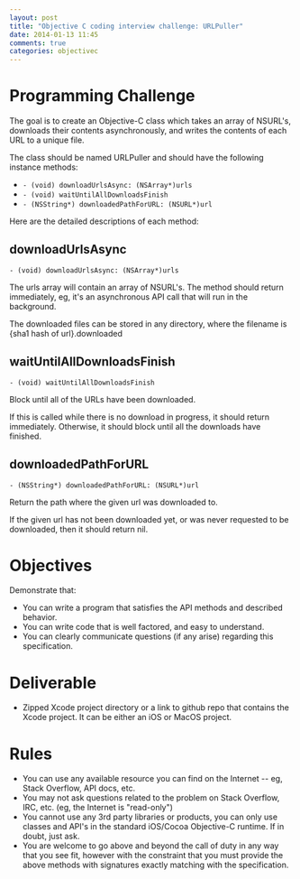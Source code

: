 ```yaml
---
layout: post
title: "Objective C coding interview challenge: URLPuller"
date: 2014-01-13 11:45
comments: true
categories: objectivec
---
```


# Programming Challenge 

The goal is to create an Objective-C class which takes an array of NSURL's, downloads their contents asynchronously, and writes the contents of each URL to a unique file.

The class should be named URLPuller and should have the following instance methods:

- `- (void) downloadUrlsAsync: (NSArray*)urls`
- `- (void) waitUntilAllDownloadsFinish`
- `- (NSString*) downloadedPathForURL: (NSURL*)url`

Here are the detailed descriptions of each method:

## downloadUrlsAsync

`- (void) downloadUrlsAsync: (NSArray*)urls`

The urls array will contain an array of NSURL's.  The method should return immediately, eg, it's an asynchronous API call that will run in the background.  

The downloaded files can be stored in any directory, where the filename is {sha1 hash of url}.downloaded

## waitUntilAllDownloadsFinish

`- (void) waitUntilAllDownloadsFinish` 

Block until all of the URLs have been downloaded. 

If this is called while there is no download in progress, it should return immediately.  Otherwise, it should block until all the downloads have finished.

## downloadedPathForURL

`- (NSString*) downloadedPathForURL: (NSURL*)url`

Return the path where the given url was downloaded to. 

If the given url has not been downloaded yet, or was never requested to be downloaded, then it should return nil.

# Objectives

Demonstrate that:

* You can write a program that satisfies the API methods and described behavior. 
* You can write code that is well factored, and easy to understand.
* You can clearly communicate questions (if any arise) regarding this specification.  

# Deliverable 

* Zipped Xcode project directory or a link to github repo that contains the Xcode project.  It can be either an iOS or MacOS project.

# Rules 

* You can use any available resource you can find on the Internet -- eg, Stack Overflow, API docs, etc.
* You may not ask questions related to the problem on Stack Overflow, IRC, etc.  (eg, the Internet is "read-only")
* You cannot use any 3rd party libraries or products, you can only use classes and API's in the standard iOS/Cocoa Objective-C runtime.  If in doubt, just ask.
* You are welcome to go above and beyond the call of duty in any way that you see fit, however with the constraint that you must provide the above methods with signatures exactly matching with the specification.
